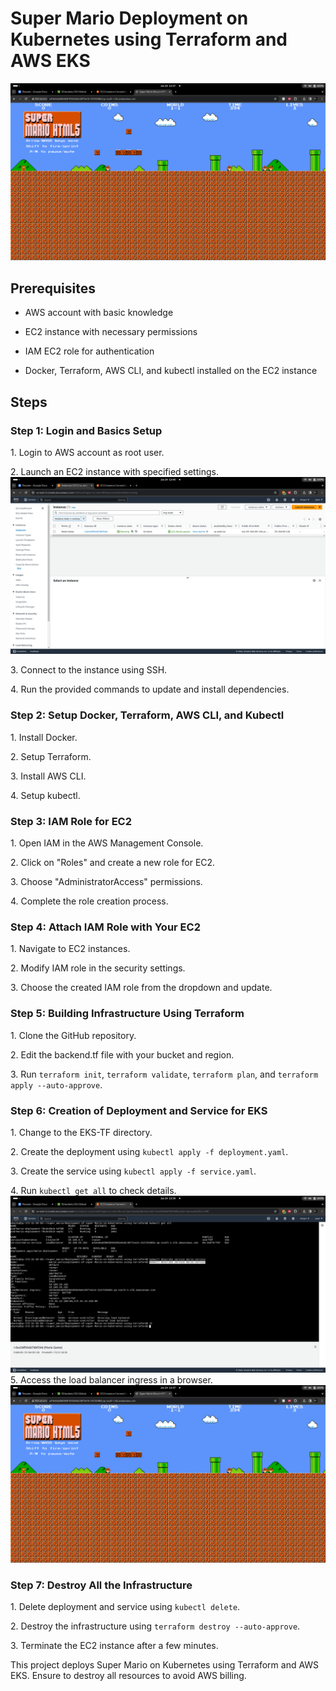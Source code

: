 
# Super Mario Deployment on Kubernetes using Terraform and AWS EKS
![Alt text](<Screenshot from 2024-01-24 12-38-00.png>)
## Prerequisites

- AWS account with basic knowledge

- EC2 instance with necessary permissions

- IAM EC2 role for authentication

- Docker, Terraform, AWS CLI, and kubectl installed on the EC2 instance

## Steps

### Step 1: Login and Basics Setup

1\. Login to AWS account as root user.

2\. Launch an EC2 instance with specified settings.
![Alt text](<Screenshot from 2024-01-24 12-40-29.png>)

3\. Connect to the instance using SSH.

4\. Run the provided commands to update and install dependencies.

### Step 2: Setup Docker, Terraform, AWS CLI, and Kubectl

1\. Install Docker.

2\. Setup Terraform.

3\. Install AWS CLI.

4\. Setup kubectl.

### Step 3: IAM Role for EC2

1\. Open IAM in the AWS Management Console.

2\. Click on "Roles" and create a new role for EC2.

3\. Choose "AdministratorAccess" permissions.

4\. Complete the role creation process.

### Step 4: Attach IAM Role with Your EC2

1\. Navigate to EC2 instances.

2\. Modify IAM role in the security settings.

3\. Choose the created IAM role from the dropdown and update.

### Step 5: Building Infrastructure Using Terraform

1\. Clone the GitHub repository.

2\. Edit the backend.tf file with your bucket and region.

3\. Run `terraform init`, `terraform validate`, `terraform plan`, and `terraform apply --auto-approve`.

### Step 6: Creation of Deployment and Service for EKS

1\. Change to the EKS-TF directory.

2\. Create the deployment using `kubectl apply -f deployment.yaml`.

3\. Create the service using `kubectl apply -f service.yaml`.

4\. Run `kubectl get all` to check details.
![Alt text](<Screenshot from 2024-01-24 12-39-56.png>)
5\. Access the load balancer ingress in a browser.
![Alt text](<Screenshot from 2024-01-24 12-38-00-1.png>)
### Step 7: Destroy All the Infrastructure

1\. Delete deployment and service using `kubectl delete`.

2\. Destroy the infrastructure using `terraform destroy --auto-approve`.

3\. Terminate the EC2 instance after a few minutes.

This project deploys Super Mario on Kubernetes using Terraform and AWS EKS. Ensure to destroy all resources to avoid AWS billing.
